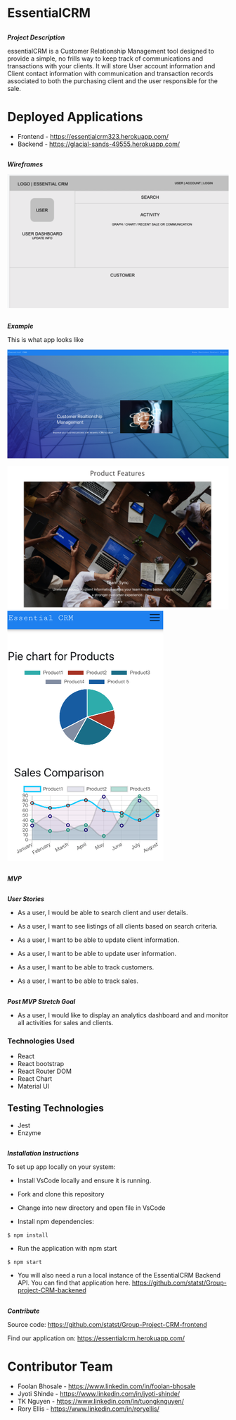 # EssentialCRM

##
**_Project Description_**

essentialCRM is a Customer Relationship Management tool designed to provide a simple, no frills way to keep track of communications and transactions with your clients. It will store User account information and Client contact information with communication and transaction records associated to both the purchasing client and the user responsible for the sale.

# Deployed Applications

- Frontend - https://essentialcrm323.herokuapp.com/
- Backend - https://glacial-sands-49555.herokuapp.com/

##
**_Wireframes_**

![](src/Images/Snip20200521_2.png) 

##
**_Example_**

This is what app looks like

![](/src/Images/Snip20200521_1.png) 


![](src/Images/Snip20200521_4.png)
![](src/Images/Snip20200521_5.png)



##
**_MVP_**
##
**_User Stories_**

* As a user, I would be able to search client and user details.

* As a user, I want to see listings of all clients based on search criteria.

* As a user, I want to be able to update client information.

* As a user, I want to be able to update user information.

* As a user, I want to be able to track customers.

* As a user, I want to be able to track sales.


##
**_Post MVP Stretch Goal_**

* As a user, I would like to display an analytics dashboard and and monitor all activities for sales and clients.


### Technologies Used
- React
- React bootstrap
- React Router DOM
- React Chart
- Material UI

## Testing Technologies
- Jest
- Enzyme

##
**_Installation Instructions_**

To set up app locally on your system: 

* Install VsCode locally and ensure it is running.

* Fork and clone this repository

* Change into new directory and open file in VsCode

* Install npm dependencies:
```
$ npm install
```

* Run the application with npm start
```
$ npm start
```

* You will also need a run a local instance of the EssentialCRM Backend API. You can find that application here. https://github.com/statst/Group-project-CRM-backened

##
**_Contribute_**

Source code: https://github.com/statst/Group-Project-CRM-frontend

Find our application on: https://essentialcrm.herokuapp.com/

# Contributor Team
- Foolan Bhosale - https://www.linkedin.com/in/foolan-bhosale
- Jyoti Shinde - https://www.linkedin.com/in/jyoti-shinde/
- TK Nguyen - https://www.linkedin.com/in/tuongknguyen/
- Rory Ellis - https://www.linkedin.com/in/roryellis/
